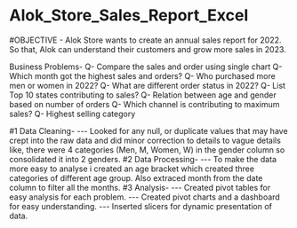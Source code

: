 # Alok_Store_Sales_Report_Excel

#OBJECTIVE -
Alok Store wants to create an annual sales report for 2022. So that, Alok can understand their customers and grow more sales in 2023.

Business Problems-
Q- Compare the sales and order using single chart
Q- Which month got the highest sales and orders?
Q- Who purchased more men or women in 2022?
Q- What are different order status in 2022?
Q- List Top 10 states contributing to sales?
Q- Relation between age and gender based on number of orders
Q- Which channel is contributing to maximum sales?
Q- Highest selling category


#1 Data Cleaning-
  --- Looked for any null, or duplicate values that may have crept into the raw data and did minor correction to details to vague details like, there were 4 categories (Men, M, Women, W)         in the gender column so consolidated it into 2 genders.
#2 Data Processing-
  --- To make the data more easy to analyse i created an age bracket which created three categories of different age group. Also extraced month from the date column to filter all the             months.
#3 Analysis-
  --- Created pivot tables for easy analysis for each problem.
  --- Created pivot charts and a dashboard for easy understanding.
  --- Inserted slicers for dynamic presentation of data.
